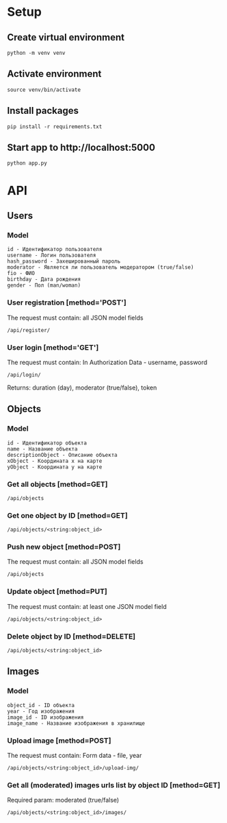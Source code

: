 # Setup
## Create virtual environment
```
python -m venv venv
```
## Activate environment
```
source venv/bin/activate
```
## Install packages
```
pip install -r requirements.txt
```
## Start app to http://localhost:5000
```
python app.py
```

# API
## Users
### Model
```
id - Идентификатор пользователя
username - Логин пользователя
hash_password - Захешированный пароль
moderator - Является ли пользователь модератором (true/false)
fio - ФИО
birthday - Дата рождения
gender - Пол (man/woman)
```
### User registration [method='POST']
The request must contain: all JSON model fields
```
/api/register/
```
### User login [method='GET']
The request must contain: In Authorization Data - username, password 
```
/api/login/
```
Returns: duration (day), moderator (true/false), token 

## Objects
### Model
```
id - Идентификатор объекта
name - Название объекта
descriptionObject - Описание объекта
xObject - Координата x на карте
yObject - Координата y на карте
```

### Get all objects [method=GET]
```
/api/objects
```

### Get one object by ID [method=GET]
```
/api/objects/<string:object_id>
```

### Push new object [method=POST]
The request must contain: all JSON model fields
```
/api/objects
```

### Update object [method=PUT]
The request must contain: at least one JSON model field
```
/api/objects/<string:object_id>
```

### Delete object by ID [method=DELETE]
```
/api/objects/<string:object_id>
```

## Images
### Model
```
object_id - ID объекта
year - Год изображения
image_id - ID изображения
image_name - Название изображения в хранилище
```

### Upload image [method=POST]
The request must contain: Form data - file, year
```
/api/objects/<string:object_id>/upload-img/
```

### Get all (moderated) images urls list by object ID [method=GET]
Required param: moderated (true/false)
```
/api/objects/<string:object_id>/images/
```
